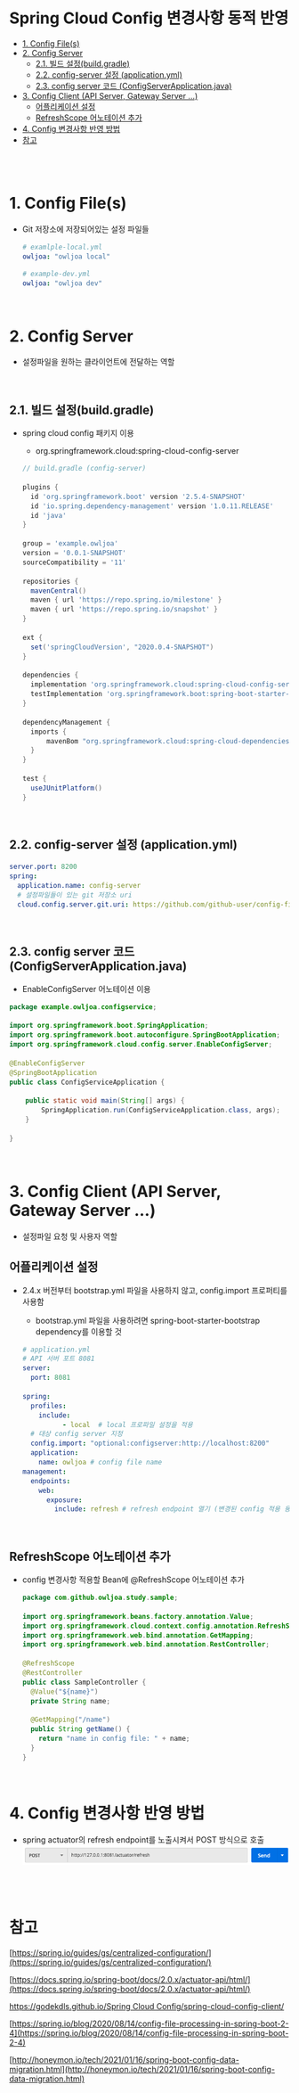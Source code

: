# Spring Cloud Config 변경사항 동적 반영

- [1. Config File(s)](#1-config-files)
- [2. Config Server](#2-config-server)
  - [2.1. 빌드 설정(build.gradle)](#21-빌드-설정buildgradle)
  - [2.2. config-server 설정 (application.yml)](#22-config-server-설정-applicationyml)
  - [2.3. config server 코드 (ConfigServerApplication.java)](#23-config-server-코드-configserverapplicationjava)
- [3. Config Client (API Server, Gateway Server ...)](#3-config-client-api-server-gateway-server-)
  - [어플리케이션 설정](#어플리케이션-설정)
  - [RefreshScope 어노테이션 추가](#refreshscope-어노테이션-추가)
- [4. Config 변경사항 반영 방법](#4-config-변경사항-반영-방법)
- [참고](#참고)

<br><br>

# 1. Config File(s)

- Git 저장소에 저장되어있는 설정 파일들
  ```yaml
  # examlple-local.yml
  owljoa: "owljoa local"
  ```
  ```yaml
  # example-dev.yml
  owljoa: "owljoa dev"
  ```

<br>

# 2. Config Server

- 설정파일을 원하는 클라이언트에 전달하는 역할

<br>

## 2.1. 빌드 설정(build.gradle)

- spring cloud config 패키지 이용

  - org.springframework.cloud:spring-cloud-config-server

  ```groovy
  // build.gradle (config-server)

  plugins {
  	id 'org.springframework.boot' version '2.5.4-SNAPSHOT'
  	id 'io.spring.dependency-management' version '1.0.11.RELEASE'
  	id 'java'
  }

  group = 'example.owljoa'
  version = '0.0.1-SNAPSHOT'
  sourceCompatibility = '11'

  repositories {
  	mavenCentral()
  	maven { url 'https://repo.spring.io/milestone' }
  	maven { url 'https://repo.spring.io/snapshot' }
  }

  ext {
  	set('springCloudVersion', "2020.0.4-SNAPSHOT")
  }

  dependencies {
  	implementation 'org.springframework.cloud:spring-cloud-config-server'
  	testImplementation 'org.springframework.boot:spring-boot-starter-test'
  }

  dependencyManagement {
  	imports {
  		mavenBom "org.springframework.cloud:spring-cloud-dependencies:${springCloudVersion}"
  	}
  }

  test {
  	useJUnitPlatform()
  }
  ```

<br>

## 2.2. config-server 설정 (application.yml)

```yaml
server.port: 8200
spring:
  application.name: config-server
  # 설정파일들이 있는 git 저장소 uri
  cloud.config.server.git.uri: https://github.com/github-user/config-file-example-repository-path
```

<br>

## 2.3. config server 코드 (ConfigServerApplication.java)

- EnableConfigServer 어노테이션 이용

```java
package example.owljoa.configservice;

import org.springframework.boot.SpringApplication;
import org.springframework.boot.autoconfigure.SpringBootApplication;
import org.springframework.cloud.config.server.EnableConfigServer;

@EnableConfigServer
@SpringBootApplication
public class ConfigServiceApplication {

	public static void main(String[] args) {
		SpringApplication.run(ConfigServiceApplication.class, args);
	}

}
```

<br>

# 3. Config Client (API Server, Gateway Server ...)

- 설정파일 요청 및 사용자 역할

## 어플리케이션 설정

- 2.4.x 버전부터 bootstrap.yml 파일을 사용하지 않고, config.import 프로퍼티를 사용함

  - bootstrap.yml 파일을 사용하려면 spring-boot-starter-bootstrap dependency를 이용할 것

  ```yaml
  # application.yml
  # API 서버 포트 8081
  server:
    port: 8081

  spring:
    profiles:
      include:
  			- local  # local 프로파일 설정을 적용
    # 대상 config server 지정
    config.import: "optional:configserver:http://localhost:8200"
    application:
      name: owljoa # config file name
  management:
    endpoints:
      web:
        exposure:
          include: refresh # refresh endpoint 열기 (변경된 config 적용 용도)
  ```

<br>

## RefreshScope 어노테이션 추가

- config 변경사항 적용할 Bean에 @RefreshScope 어노테이션 추가

  ```java
  package com.github.owljoa.study.sample;

  import org.springframework.beans.factory.annotation.Value;
  import org.springframework.cloud.context.config.annotation.RefreshScope;
  import org.springframework.web.bind.annotation.GetMapping;
  import org.springframework.web.bind.annotation.RestController;

  @RefreshScope
  @RestController
  public class SampleController {
    @Value("${name}")
    private String name;

    @GetMapping("/name")
    public String getName() {
      return "name in config file: " + name;
    }
  }
  ```

<br>

# 4. Config 변경사항 반영 방법

- spring actuator의 refresh endpoint를 노출시켜서 POST 방식으로 호출
  ![config_변경사항_반영_방법](../images/spring_cloud_dynamic_config_1.png)

<br><br>

# 참고

[https://spring.io/guides/gs/centralized-configuration/](https://spring.io/guides/gs/centralized-configuration/)

[https://docs.spring.io/spring-boot/docs/2.0.x/actuator-api/html/](https://docs.spring.io/spring-boot/docs/2.0.x/actuator-api/html/)

[https://godekdls.github.io/Spring Cloud Config/spring-cloud-config-client/](https://godekdls.github.io/Spring%20Cloud%20Config/spring-cloud-config-client/)

[https://spring.io/blog/2020/08/14/config-file-processing-in-spring-boot-2-4](https://spring.io/blog/2020/08/14/config-file-processing-in-spring-boot-2-4)

[http://honeymon.io/tech/2021/01/16/spring-boot-config-data-migration.html](http://honeymon.io/tech/2021/01/16/spring-boot-config-data-migration.html)
